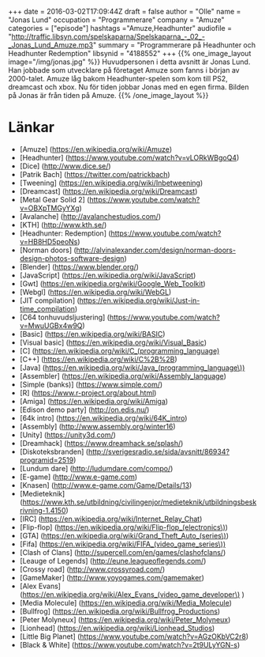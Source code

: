 +++
date = 2016-03-02T17:09:44Z
draft = false
author = "Olle"
name = "Jonas Lund"
occupation = "Programmerare"
company = "Amuze"
categories = ["episode"]
hashtags ="Amuze,Headhunter"
audiofile = "http://traffic.libsyn.com/spelskaparna/Spelskaparna_-_02_-_Jonas_Lund_Amuze.mp3"
summary = "Programmerare på Headhunter och Headhunter Redemption"
libsynid = "4188552"
+++
{{% one_image_layout image="/img/jonas.jpg" %}}
Huvudpersonen i detta avsnitt är Jonas Lund. Han jobbade som utvecklare på företaget Amuze som fanns i början av 2000-talet. Amuze låg bakom Headhunter-spelen som kom till PS2, dreamcast och xbox. Nu för tiden jobbar Jonas med en egen firma. Bilden på Jonas är från tiden på Amuze.
{{% /one_image_layout %}}

# Länkar

* [Amuze] (https://en.wikipedia.org/wiki/Amuze) 
* [Headhunter] (https://www.youtube.com/watch?v=vLORkWBgoQ4)
* [Dice] (http://www.dice.se/) 
* [Patrik Bach] (https://twitter.com/patrickbach)
* [Tweening] (https://en.wikipedia.org/wiki/Inbetweening)
* [Dreamcast] (https://en.wikipedia.org/wiki/Dreamcast)
* [Metal Gear Solid 2] (https://www.youtube.com/watch?v=OBXpTMGyYXg)
* [Avalanche] (http://avalanchestudios.com/)
* [KTH] (http://www.kth.se/)
* [Headhunter: Redemption] (https://www.youtube.com/watch?v=HB8HD5peoNs)
* [Norman doors] (http://alvinalexander.com/design/norman-doors-design-photos-software-design)
* [Blender] (https://www.blender.org/)
* [JavaScript] (https://en.wikipedia.org/wiki/JavaScript)
* [Gwt] (https://en.wikipedia.org/wiki/Google_Web_Toolkit)
* [Webgl] (https://en.wikipedia.org/wiki/WebGL)
* [JIT compilation] (https://en.wikipedia.org/wiki/Just-in-time_compilation)
* [C64 tonhuvudsljustering] (https://www.youtube.com/watch?v=MwuUGBx4w9Q)
* [Basic] (https://en.wikipedia.org/wiki/BASIC)
* [Visual basic] (https://en.wikipedia.org/wiki/Visual_Basic)
* [C] (https://en.wikipedia.org/wiki/C_(programming_language)
* [C++] (https://en.wikipedia.org/wiki/C%2B%2B)
* [Java] (https://en.wikipedia.org/wiki/Java_(programming_language\))
* [Assembler] (https://en.wikipedia.org/wiki/Assembly_language)
* [Simple (banks)] (https://www.simple.com/)
* [R] (https://www.r-project.org/about.html)
* [Amiga] (https://en.wikipedia.org/wiki/Amiga)
* [Edison demo party] (http://on.edis.nu/)
* [64k intro] (https://en.wikipedia.org/wiki/64K_intro)
* [Assembly] (http://www.assembly.org/winter16)
* [Unity] (https://unity3d.com/)
* [Dreamhack] (https://www.dreamhack.se/splash/)
* [Diskoteksbranden] (http://sverigesradio.se/sida/avsnitt/86934?programid=2519)
* [Lundum dare] (http://ludumdare.com/compo/)
* [E-game] (http://www.e-game.com)
* [Knasen] (http://www.e-game.com/Game/Details/13)
* [Medieteknik] (https://www.kth.se/utbildning/civilingenjor/medieteknik/utbildningsbeskrivning-1.4150)
* [IRC] (https://en.wikipedia.org/wiki/Internet_Relay_Chat)
* [Flip-flop] (https://en.wikipedia.org/wiki/Flip-flop_(electronics\))
* [GTA] (https://en.wikipedia.org/wiki/Grand_Theft_Auto_(series\))
* [Fifa] (https://en.wikipedia.org/wiki/FIFA_(video_game_series\))
* [Clash of Clans] (http://supercell.com/en/games/clashofclans/)
* [Leauge of Legends] (http://eune.leagueoflegends.com/)
* [Crossy road] (http://www.crossyroad.com/)
* [GameMaker] (http://www.yoyogames.com/gamemaker)
* [Alex Evans] (https://en.wikipedia.org/wiki/Alex_Evans_(video_game_developer\) )
* [Media Molecule] (https://en.wikipedia.org/wiki/Media_Molecule)
* [Bullfrog] (https://en.wikipedia.org/wiki/Bullfrog_Productions)
* [Peter Molyneux] (https://en.wikipedia.org/wiki/Peter_Molyneux)
* [Lionhead] (https://en.wikipedia.org/wiki/Lionhead_Studios)
* [Little Big Planet] (https://www.youtube.com/watch?v=AGzOKbVC2r8)
* [Black & White] (https://www.youtube.com/watch?v=2t9ULyYGN-s)

